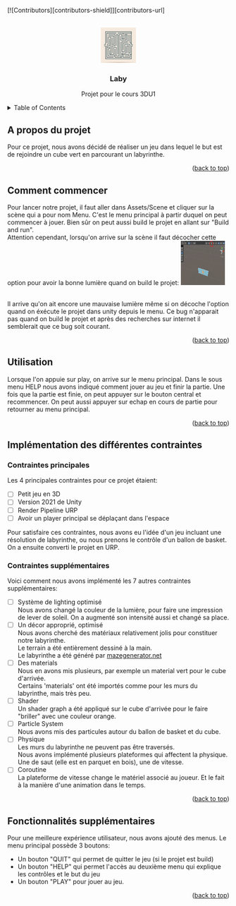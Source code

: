 
<a name="readme-top"></a>
<!--
*** Pour pouvoir lire correctement le readme avec le bon format, vous pouvez vous rendre sur notre repo git avec ce lien : https://github.com/davidcyn974/Laby/
-->


[![Contributors][contributors-shield]][contributors-url]



<!-- PROJECT LOGO -->
<br />
<div align="center">
  <a href="https://github.com/davidcyn974/Laby">
    <img src="images/Laby.png" alt="Logo" width="80" height="80">
  </a>

<h3 align="center">Laby</h3>

  <p align="center">
    Projet pour le cours 3DU1
  </p>
</div>



<!-- TABLE OF CONTENTS -->
<details>
  <summary>Table of Contents</summary>
  <ol>
    <li>
      <a href="#A propos du projet">A propos du projet</a>
    </li>
    <li>
      <a href="#Comment commencer">Comment commencer</a>
    </li>
    <li><a href="#Utilisation">Utilisation</a></li>
    <li><a href="#Implémentation des différentes contraintes">Implémentation des différentes contraintes</a>
    <ul>
        <li><a href="#Contraintes principales">Contraintes principales</a></li>
        <li><a href="#Contraintes supplémentaires">Contraintes supplémentaires</a></li>
    </ul>
    </li>
    <li><a href="#Fonctionnalités supplémentaires">Fonctionnalités supplémentaires</a></li>
  </ol>
</details>



<!-- ABOUT THE PROJECT -->
## A propos du projet
Pour ce projet, nous avons décidé de réaliser un jeu dans lequel le but est de rejoindre un cube vert en parcourant un labyrinthe.

<p align="right">(<a href="#readme-top">back to top</a>)</p>




<!-- GETTING STARTED -->
## Comment commencer

Pour lancer notre projet, il faut aller dans Assets/Scene et cliquer sur la scène qui a pour nom Menu. C'est le menu principal à partir duquel on peut commencer à jouer. Bien sûr on peut aussi build le projet en allant sur "Build and run".
<br>
Attention cependant, lorsqu'on arrive sur la scène il faut décocher cette option pour avoir la bonne lumière quand on build le projet: 
<img src="images/lightampoule.png" alt="Logo" width="100" height="100">

<br> Il arrive qu'on ait encore une mauvaise lumière même si on décoche l'option quand on éxécute le projet dans unity depuis le menu. Ce bug n'apparait pas quand on build le projet et après des recherches sur internet il semblerait que ce bug soit courant.
<p align="right">(<a href="#readme-top">back to top</a>)</p>

<!-- USAGE EXAMPLES -->
## Utilisation

Lorsque l'on appuie sur play, on arrive sur le menu principal. Dans le sous menu HELP nous avons indiqué comment jouer au jeu et finir la partie. Une fois que la partie est finie, on peut appuyer sur le bouton central et recommencer. On peut aussi appuyer sur echap en cours de partie pour retourner au menu principal.
<p align="right">(<a href="#readme-top">back to top</a>)</p>

<!-- ROADMAP -->
## Implémentation des différentes contraintes

### Contraintes principales

Les 4 principales contraintes pour ce projet étaient: 
- [ ] Petit jeu en 3D
- [ ] Version 2021 de Unity
- [ ] Render Pipeline URP
- [ ] Avoir un player principal se déplaçant dans l'espace

Pour satisfaire ces contraintes, nous avons eu l'idée d'un jeu incluant une résolution de labyrinthe, ou nous prenons le contrôle d'un ballon de basket. On a ensuite converti le projet en URP.

### Contraintes supplémentaires

Voici comment nous avons implémenté les 7 autres contraintes supplémentaires:
- [ ] Système de lighting optimisé
<br>Nous avons changé la couleur de la lumière, pour faire une impression de lever de soleil. On a augmenté son intensité aussi et changé sa place.
- [ ] Un décor approprié, optimisé
<br>Nous avons cherché des matériaux relativement jolis pour constituer notre labyrinthe.
<br>Le terrain a été entièrement dessiné à la main.
<br>Le labyrinthe a été généré par <a href="https://mazegenerator.net/">mazegenerator.net</a>
- [ ] Des materials
<br>Nous en avons mis plusieurs, par exemple un material vert pour le cube d'arrivée.
<br>Certains 'materials' ont été importés comme pour les murs du labyrinthe, mais très peu.
- [ ] Shader
<br>Un shader graph a été appliqué sur le cube d'arrivée pour le faire "briller" avec une couleur orange.
- [ ] Particle System
<br>Nous avons mis des particules autour du ballon de basket et du cube.
- [ ] Physique
<br>Les murs du labyrinthe ne peuvent pas être traversés.
<br>Nous avons implémenté plusieurs plateformes qui affectent la physique.
<br>Une de saut (elle est en parquet en bois), une de vitesse.
- [ ] Coroutine
<br>La plateforme de vitesse change le matériel associé au joueur. Et le fait à la manière d'une animation dans le temps.

<p align="right">(<a href="#readme-top">back to top</a>)</p>



<!-- CONTRIBUTING -->
## Fonctionnalités supplémentaires

Pour une meilleure expérience utilisateur, nous avons ajouté des menus. Le menu principal possède 3 boutons: 
<br> 
- Un bouton "QUIT" qui permet de quitter le jeu (si le projet est build)
- Un bouton "HELP" qui permet l'accès au deuxième menu qui explique les contrôles et le but du jeu
- Un bouton "PLAY" pour jouer au jeu.

<p align="right">(<a href="#readme-top">back to top</a>)</p>